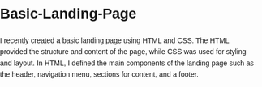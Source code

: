 # Basic-Landing-Page
I recently created a basic landing page using HTML and CSS. The HTML provided the structure and content of the page, while CSS was used for styling and layout.  In HTML, I defined the main components of the landing page such as the header, navigation menu, sections for content, and a footer.

<!DOCTYPE html>
<html lang="en">
<head>
    <meta charset="UTF-8">
    <meta name="viewport" content="width=device-width, initial-scale=1.0">
    <title>Delicious Recipes</title>
    <style>
        body {
            font-family: Arial, sans-serif;
            margin: 0;
            padding: 0;
            box-sizing: border-box;
            line-height: 1.6;
        }

        .container {
            width: 80%;
            margin: 0 auto;
            padding: 20px;
        }

        header {
            background: #333;
            color: #fff;
            padding: 10px 0;
        }

        header h1 {
            text-align: center;
        }

        nav ul {
            list-style: none;
            text-align: center;
        }

        nav ul li {
            display: inline;
            margin: 0 10px;
        }

        nav ul li a {
            color: #fff;
            text-decoration: none;
        }

        #hero {
            background: url('hero-image.jpg') no-repeat center center/cover;
            color: #fff;
            text-align: center;
            padding: 100px 0;
        }

        #hero h2 {
            margin: 0;
            font-size: 2.5em;
        }

        .cta-button {
            display: inline-block;
            padding: 10px 20px;
            background: #ff6347;
            color: #fff;
            text-decoration: none;
            border-radius: 5px;
            margin-top: 20px;
        }

        #about, #recipes, #subscribe {
            padding: 50px 0;
            text-align: center;
        }

        #recipes .recipe-grid {
            display: flex;
            justify-content: space-around;
            flex-wrap: wrap;
        }

        .recipe-item {
            width: 30%;
            margin-bottom: 20px;
        }

        .recipe-item img {
            width: 100%;
            border-radius: 5px;
        }

        .recipe-item h3 {
            margin-top: 10px;
        }

        footer {
            background: #333;
            color: #fff;
            padding: 10px 0;
            text-align: center;
        }

        .social-media {
            list-style: none;
            padding: 0;
        }

        .social-media li {
            display: inline;
            margin: 0 10px;
        }

        .social-media li a {
            color: #fff;
            text-decoration: none;
        }
    </style>
</head>
<body>
    <header>
        <div class="container">
            <h1>Delicious Recipes</h1>
            <nav>
                <ul>
                    <li><a href="#about">About</a></li>
                    <li><a href="#recipes">Recipes</a></li>
                    <li><a href="#subscribe">Subscribe</a></li>
                </ul>
            </nav>
        </div>
    </header>
    <section id="hero">
        <div class="container">
            <h2>Welcome to Delicious Recipes</h2>
            <p>Explore our collection of mouth-watering recipes.</p>
            <a href="#recipes" class="cta-button">Discover Our Recipes</a>
        </div>
    </section>
    <section id="about">
        <div class="container">
            <h2>About Us</h2>
            <p>Welcome to Delicious Recipes, your go-to source for the best recipes. Whether you are a novice cook or a seasoned chef, our recipes are designed to inspire and delight your taste buds.</p>
        </div>
    </section>
    <section id="recipes">
        <div class="container">
            <h2>Featured Recipes</h2>
            <div class="recipe-grid">
                <div class="recipe-item">
                    <img src= "images/recipe1.jpg" alt="Recipe 1">
                    <h3>Recipe 1</h3>
                    <p>Noodles are a versatile, popular food made from unleavened dough, enjoyed in various dishes like soups, stir-fries, and salads worldwide.</p>
                    <a href="#">Read More</a>
                </div>
                <div class="recipe-item">
                    <img src="images/Recipe2.jpg" alt="Recipe 2">
                    <h3>Recipe 2</h3>
                    <p>Fried rice is a flavorful dish of stir-fried cooked rice mixed with vegetables, eggs, and often meat or seafood, popular in many cuisines.</p>
                    <a href="#">Read More</a>
                </div>
                <div class="recipe-item">
                    <img src="images/Recipe3.jpg" alt="Recipe 3">
                    <h3>Recipe 3</h3>
                    <p>Chole Bhature is a popular North Indian dish consisting of spicy chickpea curry (Chole) served with fluffy deep-fried bread (Bhature).</p>
                    <a href="#">Read More</a>
                </div>
            </div>
        </div>
    </section>
    <section id="subscribe">
        <div class="container">
            <h2>Subscribe to Our Newsletter</h2>
            <p>Get the latest recipes delivered straight to your inbox.</p>
            <form id="subscribe-form">
                <input type="email" id="email" placeholder="Enter your email" required>
                <button type="submit">Subscribe</button>
            </form>
        </div>
    </section>
    <footer>
        <div class="container">
            <p>Contact us at <a href="mailto:info@deliciousrecipes.com">info@deliciousrecipes.com</a></p>
            <ul class="social-media">
                <li><a href="#">Facebook</a></li>
                <li><a href="#">Instagram</a></li>
                <li><a href="#">Twitter</a></li>
            </ul>
            <p>&copy; 2024 Delicious Recipes. All rights reserved.</p>
        </div>
    </footer>

    <script>
        document.getElementById('subscribe-form').addEventListener('submit', function(event) {
            event.preventDefault();
            const email = document.getElementById('email').value;
            if (validateEmail(email)) {
                alert('Thank you for subscribing!');
                // Add further logic for subscribing user, e.g., sending data to a server
            } else {
                alert('Please enter a valid email address.');
            }
        });

        function validateEmail(email) {
            const re = /^[a-zA-Z0-9._-]+@[a-zA-Z0-9.-]+\.[a-zA-Z]{2,6}$/;
            return re.test(String(email).toLowerCase());
        }
    </script>
</body>
</html>
